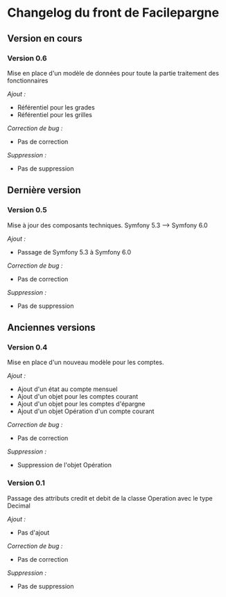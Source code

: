 # Changelog du front de Facilepargne

## Version en cours
### Version 0.6
Mise en place d'un modèle de données pour toute la partie traitement des fonctionnaires

*Ajout :*
* Référentiel pour les grades
* Référentiel pour les grilles

*Correction de bug :*
* Pas de correction

*Suppression :*
* Pas de suppression

## Dernière version
### Version 0.5
Mise à jour des composants techniques.
Symfony 5.3 --> Symfony 6.0

*Ajout :*
* Passage de Symfony 5.3 à Symfony 6.0

*Correction de bug :*
* Pas de correction

*Suppression :*
* Pas de suppression

## Anciennes versions
### Version 0.4
Mise en place d'un nouveau modèle pour les comptes.

*Ajout :*
* Ajout d'un état au compte mensuel
* Ajout d'un objet pour les comptes courant
* Ajout d'un objet pour les comptes d'épargne
* Ajout d'un objet Opération d'un compte courant

*Correction de bug :*
* Pas de correction

*Suppression :*
* Suppression de l'objet Opération

### Version 0.1
Passage des attributs credit et debit de la classe Operation avec le type Decimal

*Ajout :*
* Pas d'ajout

*Correction de bug :*
* Pas de correction

*Suppression :*
* Pas de suppression